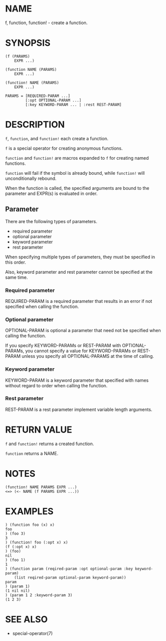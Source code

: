 # NAME
f, function, function! - create a function.

# SYNOPSIS

    (f (PARAMS)
        EXPR ...)
    
    (function NAME (PARAMS)
        EXPR ...)
    
    (function! NAME (PARAMS)
        EXPR ...)
    
    PARAMS = [REQUIRED-PARAM ...]
             [:opt OPTIONAL-PARAM ...]
             [:key KEYWORD-PARAM ... | :rest REST-PARAM]

# DESCRIPTION
`f`, `function`, and `function!` each create a function.

`f` is a special operator for creating anonymous functions.

`function` and `function!` are macros expanded to `f` for creating named functions.

`function` will fail if the symbol is already bound, while `function!` will unconditionally rebound.

When the function is called, the specified arguments are bound to the parameter and EXPR(s) is evaluated in order.

## Parameter
There are the following types of parameters.

- required parameter
- optional parameter
- keyword parameter
- rest parameter

When specifying multiple types of parameters, they must be specified in this order.

Also, keyword parameter and rest parameter cannot be specified at the same time.

### Required parameter
REQUIRED-PARAM is a required parameter that results in an error if not specified when calling the function.

### Optional parameter
OPTIONAL-PARAM is optional a parameter that need not be specified when calling the function.

If you specify KEYWORD-PARAMs or REST-PARAM with OPTIONAL-PARAMs, you cannot specify a value for KEYWORD-PARAMs or REST-PARAM unless you specify all OPTIONAL-PARAMS at the time of calling.

### Keyword parameter
KEYWORD-PARAM is a keyword parameter that specified with names without regard to order when calling the function.

### Rest parameter
REST-PARAM is a rest parameter implement variable length arguments.

# RETURN VALUE
`f` and `function!` returns a created function.

`function` returns a NAME.

# NOTES

    (function! NAME PARAMS EXPR ...)
    <=> (<- NAME (f PARAMS EXPR ...))

# EXAMPLES

    ) (function foo (x) x)
    foo
    ) (foo 3)
    3
    ) (function! foo (:opt x) x)
    (f (:opt x) x)
    ) (foo)
    nil
    ) (foo 1)
    1
    ) (function param (reqired-param :opt optional-param :key keyword-param)
        (list reqired-param optional-param keyword-param))
    param
    ) (param 1)
    (1 nil nil)
    ) (param 1 2 :keyword-param 3)
    (1 2 3)

# SEE ALSO
- special-operator(7)
